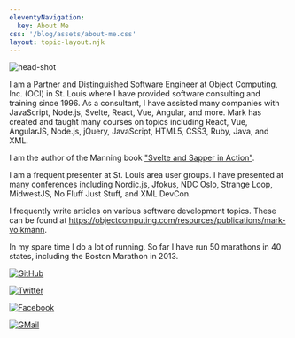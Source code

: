 ```yaml
---
eleventyNavigation:
  key: About Me
css: '/blog/assets/about-me.css'
layout: topic-layout.njk
---
```


<img
alt="head-shot"
class="head-shot keep-size"
src="https://avatars0.githubusercontent.com/u/79312?s=460&v=4">

I am a Partner and Distinguished Software Engineer
at Object Computing, Inc. (OCI) in St. Louis
where I have provided software consulting and training since 1996.
As a consultant, I have assisted many companies with
JavaScript, Node.js, Svelte, React, Vue, Angular, and more.
Mark has created and taught many courses on topics including
React, Vue, AngularJS, Node.js, jQuery, JavaScript,
HTML5, CSS3, Ruby, Java, and XML.

I am the author of the Manning book
["Svelte and Sapper in Action"](https://www.manning.com/books/svelte-and-sapper-in-action).

I am a frequent presenter at St. Louis area user groups.
I have presented at many conferences including
Nordic.js, Jfokus, NDC Oslo, Strange Loop, MidwestJS,
No Fluff Just Stuff, and XML DevCon.

I frequently write articles on various software development topics.
These can be found at
<https://objectcomputing.com/resources/publications/mark-volkmann>.

In my spare time I do a lot of running.
So far I have run 50 marathons in 40 states,
including the Boston Marathon in 2013.

[![GitHub](/blog/assets/github.svg)](https://github.com/mvolkmann)

[![Twitter](/blog/assets/twitter.svg)](https://twitter.com/mark_volkmann)

[![Facebook](/blog/assets/facebook.svg)](https://www.facebook.com/mark.volkmann)

[![GMail](/blog/assets/gmail.svg)](mailto://r.mark.volkmann@gmail.com)
